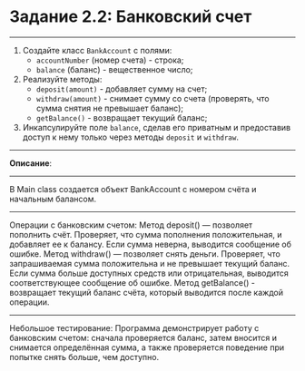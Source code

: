 # Задание 2.2: Банковский счет
***
1. Создайте класс `BankAccount` с полями:
    - `accountNumber` (номер счета) - строка;
    - `balance` (баланс) - вещественное число;
2. Реализуйте методы:
    - `deposit(amount)` - добавляет сумму на счет;
    - `withdraw(amount)` - снимает сумму со счета (проверять, что сумма снятия не превышает баланс);
    - `getBalance()` - возвращает текущий баланс;
3. Инкапсулируйте поле `balance`, сделав его приватным и предоставив доступ к нему только через методы `deposit` и `withdraw`.
***
**Описание**: 
***
В Main class создается объект BankAccount с номером счёта и начальным балансом.
***
Операции с банковским счетом:
Метод deposit() — позволяет пополнить счёт. Проверяет, что сумма пополнения положительная, и добавляет ее к балансу. Если сумма неверна, выводится сообщение об ошибке.
Метод withdraw() — позволяет снять деньги. Проверяет, что запрашиваемая сумма положительна и не превышает текущий баланс. Если сумма больше доступных средств или отрицательная, выводится соответствующее сообщение об ошибке.
Метод getBalance() - возвращает текущий баланс счёта, который выводится после каждой операции.
***
Небольшое тестирование:
Программа демонстрирует работу с банковским счетом: сначала проверяется баланс, затем вносится и снимается определённая сумма, а также проверяется поведение при попытке снять больше, чем доступно.